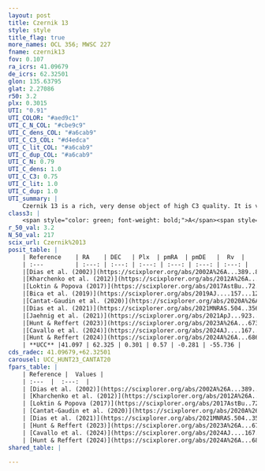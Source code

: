 ```yaml
---
layout: post
title: Czernik 13
style: style
title_flag: true
more_names: OCL 356; MWSC 227
fname: czernik13
fov: 0.107
ra_icrs: 41.09679
de_icrs: 62.32501
glon: 135.63795
glat: 2.27086
r50: 3.2
plx: 0.3015
UTI: "0.91"
UTI_COLOR: "#aed9c1"
UTI_C_N_COL: "#cbe9c9"
UTI_C_dens_COL: "#a6cab9"
UTI_C_C3_COL: "#d4edca"
UTI_C_lit_COL: "#a6cab9"
UTI_C_dup_COL: "#a6cab9"
UTI_C_N: 0.79
UTI_C_dens: 1.0
UTI_C_C3: 0.75
UTI_C_lit: 1.0
UTI_C_dup: 1.0
UTI_summary: |
    Czernik 13 is a rich, very dense object of high C3 quality. It is very well-studied in the literature.
class3: |
    <span style="color: green; font-weight: bold;">A</span><span style="color: #FFC300; font-weight: bold;">B</span>
r_50_val: 3.2
N_50_val: 217
scix_url: Czernik%2013
posit_table: |
    | Reference    | RA    | DEC   | Plx  | pmRA  | pmDE   |  Rv  |
    | :---         | :---: | :---: | :---: | :---: | :---: | :---: |
    |[Dias et al. (2002)](https://scixplorer.org/abs/2002A%26A...389..871D) | 41.175 | 62.35 | -- | -1.05 | -2.21 | -- |
    |[Kharchenko et al. (2012)](https://scixplorer.org/abs/2012A%26A...543A.156K) | 41.114 | 62.318 | -- | 0.29 | -0.32 | -- |
    |[Loktin & Popova (2017)](https://scixplorer.org/abs/2017AstBu..72..257L) | 41.115 | 62.318 | -- | -0.083 | -0.173 | -- |
    |[Bica et al. (2019)](https://scixplorer.org/abs/2019AJ....157...12B) | 41.114 | 62.286 | -- | -- | -- | -- |
    |[Cantat-Gaudin et al. (2020)](https://scixplorer.org/abs/2020A%26A...640A...1C) | 41.106 | 62.327 | 0.293 | 0.585 | -0.208 | -- |
    |[Dias et al. (2021)](https://scixplorer.org/abs/2021MNRAS.504..356D) | 41.112 | 62.329 | 0.291 | 0.602 | -0.203 | -- |
    |[Jaehnig et al. (2021)](https://scixplorer.org/abs/2021ApJ...923..129J) | 41.11 | 62.333 | 0.314 | 0.583 | -0.224 | -- |
    |[Hunt & Reffert (2023)](https://scixplorer.org/abs/2023A%26A...673A.114H) | 41.116 | 62.321 | 0.306 | 0.568 | -0.294 | -55.735 |
    |[Cavallo et al. (2024)](https://scixplorer.org/abs/2024AJ....167...12C) | 41.083 | 62.322 | 0.301 | -- | -- | -- |
    |[Hunt & Reffert (2024)](https://scixplorer.org/abs/2024A%26A...686A..42H) | 41.116 | 62.321 | 0.306 | 0.568 | -0.294 | -55.735 |
    | **UCC** |41.097 | 62.325 | 0.301 | 0.57 | -0.281 | -55.736 | 
cds_radec: 41.09679,+62.32501
carousel: UCC_HUNT23_CANTAT20
fpars_table: |
    | Reference |  Values |
    | :---  |  :---:  |
    | [Dias et al. (2002)](https://scixplorer.org/abs/2002A%26A...389..871D) | `E(B-V)=0.755, Dist=3961.0, Age=6.854` |
    | [Kharchenko et al. (2012)](https://scixplorer.org/abs/2012A%26A...543A.156K) | `e_bv=0.949, distance=4101, log_age=6.855` |
    | [Loktin & Popova (2017)](https://scixplorer.org/abs/2017AstBu..72..257L) | `E(B-V)=0.742, Dmod=12.957, logt=6.934` |
    | [Cantat-Gaudin et al. (2020)](https://scixplorer.org/abs/2020A%26A...640A...1C) | `AVNN=1.83, DMNN=12.72, AgeNN=8.38` |
    | [Dias et al. (2021)](https://scixplorer.org/abs/2021MNRAS.504..356D) | `Av=2.195, Dist=2746, logage=7.932, [Fe/H]=-0.179` |
    | [Hunt & Reffert (2023)](https://scixplorer.org/abs/2023A%26A...673A.114H) | `AV50=1.869, diffAV50=1.053, MOD50=12.422, logAge50=8.068` |
    | [Cavallo et al. (2024)](https://scixplorer.org/abs/2024AJ....167...12C) | `AV50=2.17, dMod50=12.45, logAge50=8.1, [Fe/H]50=0.22` |
    | [Hunt & Reffert (2024)](https://scixplorer.org/abs/2024A%26A...686A..42H) | `MassJ=1381.97` |
shared_table: |
    
---
```

